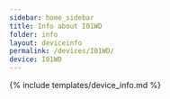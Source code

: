 ```yaml
---
sidebar: home_sidebar
title: Info about I01WD
folder: info
layout: deviceinfo
permalink: /devices/I01WD/
device: I01WD
---
```

{% include templates/device_info.md %}
